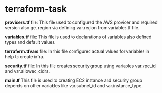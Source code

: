 # terraform-task

**providers.tf** file:
This file used to configured the AWS provider and required version also get region via defining var.region from variables.tf file.

**variables.tf** file:
This file is used to declarations of variables also defined types and default values.

**terraform.tfvars** file:
In this file configured actual values for variables in help to create infra.

**security.tf** file:
In this file creates security group using variables var.vpc_id and var.allowed_cidrs.

**main.tf** 
This file is used to creating EC2 instance and security group depends on other variables like var.subnet_id and var.instance_type.
